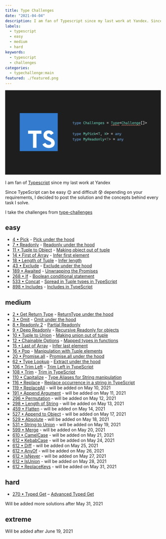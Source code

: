 ```yaml
---
title: Type Challenges
date: "2021-04-04"
description: I am fan of Typescript since my last work at Yandex. Since TypeScript can be easy 😌 and difficult 😰 depending on your requirements, I decided to post the solution and the concepts behind every task I solve.
labels:
  - typescript
  - easy
  - medium
  - hard
keywords:
  - typescript
  - challenges
categories:
  - typechallenge:main
featured: ./featured.png
---
```


![Type Challenges](./featured.png)

I am fan of [Typescript](https://www.typescriptlang.org/) since my last work at Yandex

Since TypeScript can be easy 😌 and difficult 😰 depending on your requirements, I decided to post the solution and the concepts behind every task I solve.

I take the challenges from [type-challenges](https://github.com/type-challenges/type-challenges)

## easy

- [4 • Pick](https://github.com/type-challenges/type-challenges/blob/master/questions/4-easy-pick/README.md) - [Pick under the hood](/2021-04-05-pick-under-the-hood/)
- [7 • Readonly](https://github.com/type-challenges/type-challenges/blob/master/questions/7-easy-readonly/README.md) - [Readonly under the hood](/2021-04-06-readonly-under-the-hood/)
- [11 • Tuple to Object](https://github.com/type-challenges/type-challenges/blob/master/questions/11-easy-tuple-to-object/README.md) - [Making object out of tuple](/2021-04-07-making-object-out-of-tuple/)
- [14 • First of Array](https://github.com/type-challenges/type-challenges/blob/master/questions/14-easy-first/README.md) - [Infer first element](/2021-04-08-infer-first-element/)
- [18 • Length of Tuple](https://github.com/type-challenges/type-challenges/blob/master/questions/18-easy-tuple-length/README.md) - [Infer length](/2021-04-09-infer-length)
- [43 • Exclude](https://github.com/type-challenges/type-challenges/blob/master/questions/43-easy-exclude/README.md) - [Exclude under the hood](/2021-04-12-exclude-under-the-hood)
- [189 • Awaited](https://github.com/type-challenges/type-challenges/blob/master/questions/189-easy-awaited/README.md) - [Unwrapping the Promises](/2021-04-13-unwrapping-promises/)
- [268 • If](https://github.com/type-challenges/type-challenges/blob/master/questions/268-easy-if/README.md) - [Boolean conditional statement](/2021-04-14-boolean-condition/)
- [533 • Concat](https://github.com/type-challenges/type-challenges/blob/master/questions/533-easy-concat/README.md) - [Spread in Tuple types in TypeScript](/2021-04-15-spread-in-tuple-types-in-typescript/)
- [898 • Includes](https://github.com/type-challenges/type-challenges/blob/master/questions/898-easy-includes/README.md) - [Includes in TypeScript](/2021-04-16-includes-in-typescript/)

## medium

- [2 • Get Return Type](https://github.com/type-challenges/type-challenges/blob/master/questions/2-medium-return-type/README.md) - [ReturnType under the hood](/2021-04-19-return-type-under-the-hood/)
- [3 • Omit](https://github.com/type-challenges/type-challenges/blob/master/questions/3-medium-omit/README.md) - [Omit under the hood](/2021-04-21-omit-under-the-hood/)
- [8 • Readonly 2](https://github.com/type-challenges/type-challenges/blob/master/questions/8-medium-readonly-2/README.md) - [Partial Readonly](/2021-04-23-partial-readonly/)
- [9 • Deep Readonly](https://github.com/type-challenges/type-challenges/blob/master/questions/9-medium-deep-readonly/README.md) - [Recursive Readonly for objects](/2021-04-25-recursive-readonly-for-objects/)
- [10 • Tuple to Union](https://github.com/type-challenges/type-challenges/blob/master/questions/10-medium-tuple-to-union/README.md) - [Making union out of tuple](/2021-04-27-making-union-out-of-tuple/)
- [12 • Chainable Options](https://github.com/type-challenges/type-challenges/blob/master/questions/12-medium-chainable-options/README.md) - [Mapped types in functions](/2021-04-28-mapped-types-in-functions/)
- [15 • Last of Array](https://github.com/type-challenges/type-challenges/blob/master/questions/15-medium-last/README.md) - [Infer last element](/2021-04-29-infer-last-element/)
- [16 • Pop](https://github.com/type-challenges/type-challenges/blob/master/questions/16-medium-pop/README.md) - [Manipulation with Tuple elements](/2021-05-01-manipulation-with-tuple-elements/)
- [20 • Promise.all](https://github.com/type-challenges/type-challenges/blob/master/questions/20-medium-promise-all/README.md) - [Promise.all under the hood](/2021-05-04-promise-all-under-the-hood/)
- [62 • Type Lookup](https://github.com/type-challenges/type-challenges/blob/master/questions/62-medium-type-lookup/README.md) - [Extract under the hood](/2021-05-06-extract-under-the-hood/)
- [106 • Trim Left](https://github.com/type-challenges/type-challenges/blob/master/questions/106-medium-trimleft/README.md) - [Trim Left in TypeScript](/2021-05-10-trim-left-in-typescript/)
- [108 • Trim](https://github.com/type-challenges/type-challenges/blob/master/questions/108-medium-trim/README.md) - [Trim in TypeScript](/2021-05-11-trim-in-typescript/)
- [110 • Capitalize](https://github.com/type-challenges/type-challenges/blob/master/questions/110-medium-capitalize/README.md) - [Type Aliases for String manipulation](/2021-05-14-type-aliases-for-string-manipulation/)
- [116 • Replace](https://github.com/type-challenges/type-challenges/blob/master/questions/116-medium-replace/README.md) - [Replace occurrence in a string in TypeScript](/2021-05-17-replace-occurrence-in-a-string-in-typescript/)
- [119 • ReplaceAll](https://github.com/type-challenges/type-challenges/blob/master/questions/119-medium-replaceall/README.md) - will be added on May 10, 2021
- [191 • Append Argument](https://github.com/type-challenges/type-challenges/blob/master/questions/191-medium-append-argument/README.md) - will be added on May 11, 2021
- [296 • Permutation](https://github.com/type-challenges/type-challenges/blob/master/questions/296-medium-permutation/README.md) - will be added on May 12, 2021
- [298 • Length of String](https://github.com/type-challenges/type-challenges/blob/master/questions/298-medium-length-of-string/README.md) - will be added on May 13, 2021
- [459 • Flatten](https://github.com/type-challenges/type-challenges/blob/master/questions/459-medium-flatten/README.md) - will be added on May 14, 2021
- [527 • Append to Object](https://github.com/type-challenges/type-challenges/blob/master/questions/527-medium-append-to-object/README.md) - will be added on May 17, 2021
- [529 • Absolute](https://github.com/type-challenges/type-challenges/blob/master/questions/529-medium-absolute/README.md) - will be added on May 18, 2021
- [531 • String to Union](https://github.com/type-challenges/type-challenges/blob/master/questions/531-medium-string-to-union/README.md) - will be added on May 19, 2021
- [599 • Merge](https://github.com/type-challenges/type-challenges/blob/master/questions/599-medium-merge/README.md) - will be added on May 20, 2021
- [610 • CamelCase](https://github.com/type-challenges/type-challenges/blob/master/questions/610-medium-camelcase/README.md) - will be added on May 21, 2021
- [612 • KebabCase](https://github.com/type-challenges/type-challenges/blob/master/questions/612-medium-kebabcase/README.md) - will be added on May 24, 2021
- [612 • Diff](https://github.com/type-challenges/type-challenges/blob/master/questions/645-medium-diff/README.md) - will be added on May 25, 2021
- [612 • AnyOf](https://github.com/type-challenges/type-challenges/blob/master/questions/949-medium-anyof/README.md) - will be added on May 26, 2021
- [612 • IsNever](https://github.com/type-challenges/type-challenges/blob/master/questions/1042-medium-isnever/README.md) - will be added on May 27, 2021
- [612 • IsUnion](https://github.com/type-challenges/type-challenges/blob/master/questions/1097-medium-isunion/README.md) - will be added on May 28, 2021
- [612 • ReplaceKeys](https://github.com/type-challenges/type-challenges/blob/master/questions/1130-medium-replacekeys/README.md) - will be added on May 31, 2021

## hard

- [270 • Typed Get](https://github.com/type-challenges/type-challenges/blob/master/questions/270-hard-typed-get/README.md) – [Advanced Typed Get](/2021-03-26-typed-get/)

Will be added more solutions after May 31, 2021

## extreme

Will be added after June 19, 2021
